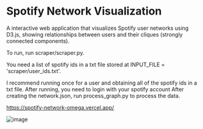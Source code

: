 # Spotify Network Visualization

A interactive web application that visualizes Spotify user networks using D3.js, showing relationships between users and their cliques (strongly connected components).

To run, run  scraper/scraper.py. 

You need a list of spotify ids in a txt file stored at INPUT_FILE = 'scraper/user_ids.txt'. 

I recommend running once for a user and obtaining all of the spotify ids in a txt file.
After running, you need to login with your spotify account
After creating the network.json, run process_graph.py to process the data.

https://spotify-network-omega.vercel.app/ 

![image](https://github.com/user-attachments/assets/620f9eba-8141-47ff-ad67-59b4750067aa)
